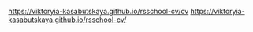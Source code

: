 https://viktoryia-kasabutskaya.github.io/rsschool-cv/cv
https://viktoryia-kasabutskaya.github.io/rsschool-cv/

